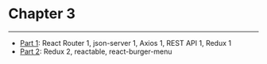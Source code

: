 # Chapter 3

---

* [Part 1](./part-1/README.md): React Router 1, json-server 1, Axios 1, REST API 1, Redux 1
* [Part 2](./part-2/README.md): Redux 2, reactable, react-burger-menu